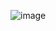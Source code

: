 ![image](https://user-images.githubusercontent.com/122670933/216581492-c342d2c2-a94f-4386-ac5b-7ff479150844.png)

